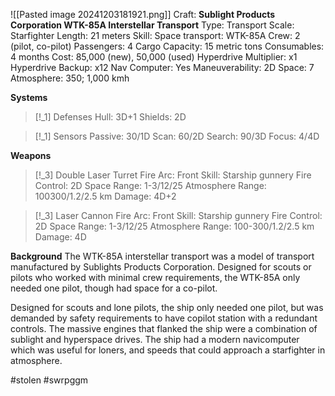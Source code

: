 ![[Pasted image 20241203181921.png]]
Craft: **Sublight Products Corporation WTK-85A Interstellar Transport**
Type: Transport
Scale: Starfighter
Length: 21 meters
Skill: Space transport: WTK-85A
Crew: 2 (pilot, co-pilot)
Passengers: 4
Cargo Capacity: 15 metric tons
Consumables: 4 months
Cost: 85,000 (new), 50,000 (used)
Hyperdrive Multiplier: x1
Hyperdrive Backup: x12
Nav Computer: Yes
Maneuverability: 2D
Space: 7
Atmosphere: 350; 1,000 kmh

**Systems**
> [!_1] Defenses
> Hull: 3D+1
> Shields: 2D

> [!_1] Sensors
> Passive: 30/1D
> Scan: 60/2D
> Search: 90/3D
> Focus: 4/4D

**Weapons**
> [!_3] Double Laser Turret
> Fire Arc: Front
> Skill: Starship gunnery
> Fire Control: 2D
> Space Range: 1-3/12/25
> Atmosphere Range: 100300/1.2/2.5 km
> Damage: 4D+2

> [!_3] Laser Cannon
> Fire Arc: Front
> Skill: Starship gunnery
> Fire Control: 2D
> Space Range: 1-3/12/25
> Atmosphere Range: 100-300/1.2/2.5 km
> Damage: 4D

**Background**
The WTK-85A interstellar transport was a model of transport manufactured by Sublights Products Corporation. Designed for scouts or pilots who worked with minimal crew requirements, the WTK-85A only needed one pilot, though had space for a co-pilot.

Designed for scouts and lone pilots, the ship only needed one pilot, but was demanded by safety requirements to have copilot station with a redundant controls. The massive engines that flanked the ship were a combination of sublight and hyperspace drives. The ship had a modern navicomputer which was useful for loners, and speeds that could approach a starfighter in atmosphere.

#stolen #swrpggm 
